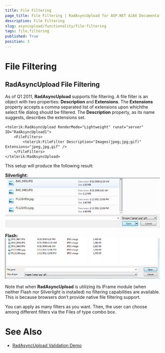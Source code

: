 ```yaml
---
title: File Filtering
page_title: File Filtering | RadAsyncUpload for ASP.NET AJAX Documentation
description: File Filtering
slug: asyncupload/functionality/file-filtering
tags: file,filtering
published: True
position: 3
---
```


# File Filtering

## RadAsyncUpload File Filtering

As of Q1 2011, **RadAsyncUpload** supports file filtering. A file filter is an object with two properties: **Description** and **Extensions**. The **Extensions** property accepts a comma separated list of extensions upon whichthe select file dialog should be filtered. The **Description** property, as its name suggests, describes the extensions set.

````ASP.NET
<telerik:RadAsyncUpload RenderMode="Lightweight" runat="server" ID="RadAsyncUpload1">
	<FileFilters>
		<telerik:FileFilter Description="Images(jpeg;jpg;gif)" Extensions="jpeg,jpg,gif" />
	</FileFilters>
</telerik:RadAsyncUpload>	
````

This setup will produce the following result:

**Silverlight:** <br> ![Silverlight module](images/asyncupload_filefiltering_silverlight.bmp) 

**Flash:** <br> ![Flash module](images/asyncupload_filefiltering_flash.bmp)

Note that when **RadAsyncUpload** is utilizing its IFrame module (when neither Flash nor Silverlight is installed) no filtering capabilities are available. This is because browsers don’t provide native file filtering support.

You can apply as many filters as you want. Then, the user can choose among different filters via the Files of type combo box.

# See Also

 * [RadAsyncUpload Validation Demo](http://demos.telerik.com/aspnet-ajax/upload/examples/async/validation/defaultcs.aspx?product=asyncupload)
